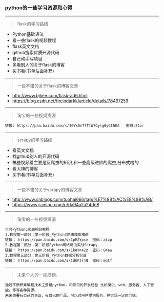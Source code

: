 ### python的一些学习资源和心得
---
> flask的学习路线
* Python基础语法
* 看一些flask的视频教程
* flask英文文档
* github搜索优质开源代码
* 自己动手写项目
* 多看别人的关于flask的博客
* 买书看(书单后面补充)

---
> 一些不错的关于flask的博客文章
* http://www.bjhee.com/flask-ad6.html
* https://blog.csdn.net/fireindarkk/article/details/78497259

---
> 淘宝的一些视频资源
```
链接: https://pan.baidu.com/s/10YsSnT7TfW7Gylg6yGIhEA   密码:81zr
```

---
> scrapy的学习路线
* 看英文文档
* 找github别人的开源代码
* 搞些视频看主要是反爬虫的知识,和一些高级进阶的爬虫,分布式啥的
* 看大神的博客
* 买书看(书单后面补充)

---
> 一些不错的关于scrapy的博客文章
* http://www.cnblogs.com/tuohai666/tag/%E7%88%AC%E8%99%AB/
* https://www.jianshu.com/p/da94a2a24de8
---
> 淘宝的一些视频资源
```
全套Python3爬虫视频教程
1.教程第一部分：第一阶段_Python3网络爬虫精讲
链接： https://pan.baidu.com/s/1pMZYpsv  密码：atzp
2.教程第二部分：第二阶段Python网络爬虫实战Scrapy
链接： https://pan.baidu.com/s/1kWYK42z  密码：84aw
3.教程第三部分：第三阶段_Python数据分析实战
链接： https://pan.baidu.com/s/1dGP3rnN  密码：mqtf
```


---
> 未来个人的一些规划。
```
通过不断积累编程技术主要是python，和项目的开发经验 比如爬虫、web、服务器、人工智能。等等各种资源。
未来也要有自己的事业，有自己的产品，可以对用户提供服务，并实现一定的价值。
```
